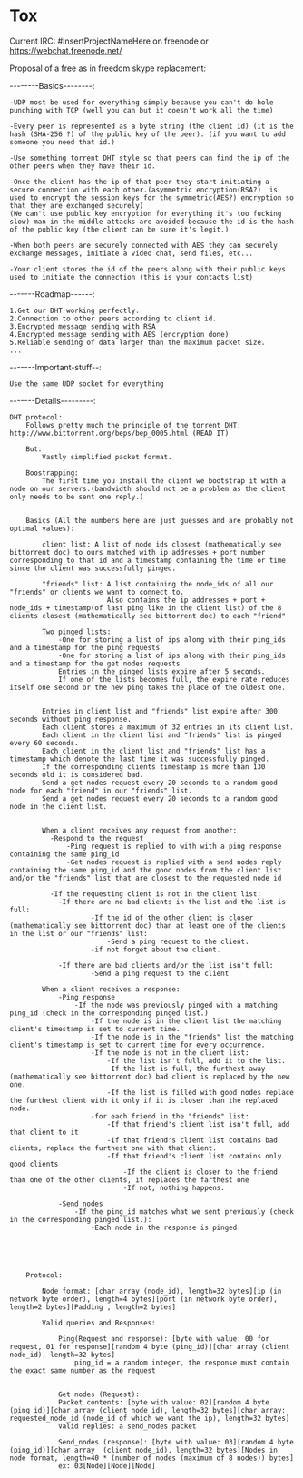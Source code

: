 Tox
===

Current IRC: #InsertProjectNameHere
on freenode or https://webchat.freenode.net/


Proposal of a free as in freedom skype replacement:

--------Basics--------:

    -UDP most be used for everything simply because you can't do hole punching with TCP (well you can but it doesn't work all the time)
    
    -Every peer is represented as a byte string (the client id) (it is the hash (SHA-256 ?) of the public key of the peer). (if you want to add someone you need that id.)
    
    -Use something torrent DHT style so that peers can find the ip of the other peers when they have their id.
    
    -Once the client has the ip of that peer they start initiating a secure connection with each other.(asymmetric encryption(RSA?)  is used to encrypt the session keys for the symmetric(AES?) encryption so that they are exchanged securely) 
    (We can't use public key encryption for everything it's too fucking slow) man in the middle attacks are avoided because the id is the hash of the public key (the client can be sure it's legit.)
    
    -When both peers are securely connected with AES they can securely exchange messages, initiate a video chat, send files, etc...
    
    -Your client stores the id of the peers along with their public keys used to initiate the connection (this is your contacts list)

-------Roadmap------:

    1.Get our DHT working perfectly.
    2.Connection to other peers according to client id.
    3.Encrypted message sending with RSA
    4.Encrypted message sending with AES (encryption done)
    5.Reliable sending of data larger than the maximum packet size.
    ...

-------Important-stuff--:

    Use the same UDP socket for everything

-------Details---------:

    DHT protocol:
        Follows pretty much the principle of the torrent DHT: http://www.bittorrent.org/beps/bep_0005.html (READ IT)
    
        But:
            Vastly simplified packet format.
            
        Boostrapping:
            The first time you install the client we bootstrap it with a node on our servers.(bandwidth should not be a problem as the client only needs to be sent one reply.)
        
    
        Basics (All the numbers here are just guesses and are probably not optimal values):
        
            client list: A list of node ids closest (mathematically see bittorrent doc) to ours matched with ip addresses + port number corresponding to that id and a timestamp containing the time or time since the client was successfully pinged.
            
            "friends" list: A list containing the node_ids of all our "friends" or clients we want to connect to.
                            Also contains the ip addresses + port + node_ids + timestamp(of last ping like in the client list) of the 8 clients closest (mathematically see bittorrent doc) to each "friend"
                            
            Two pinged lists: 
                -One for storing a list of ips along with their ping_ids and a timestamp for the ping requests
                -One for storing a list of ips along with their ping_ids and a timestamp for the get nodes requests
                Entries in the pinged lists expire after 5 seconds.
                If one of the lists becomes full, the expire rate reduces itself one second or the new ping takes the place of the oldest one.
           
      
            Entries in client list and "friends" list expire after 300 seconds without ping response.
            Each client stores a maximum of 32 entries in its client list.
            Each client in the client list and "friends" list is pinged every 60 seconds.
            Each client in the client list and "friends" list has a timestamp which denote the last time it was successfully pinged.
            If the corresponding clients timestamp is more than 130 seconds old it is considered bad.
            Send a get nodes request every 20 seconds to a random good node for each "friend" in our "friends" list.
            Send a get nodes request every 20 seconds to a random good node in the client list.
    
    
            When a client receives any request from another:
              -Respond to the request
                  -Ping request is replied to with with a ping response containing the same ping_id
                  -Get nodes request is replied with a send nodes reply containing the same ping_id and the good nodes from the client list and/or the "friends" list that are closest to the requested_node_id
    
              -If the requesting client is not in the client list:
                -If there are no bad clients in the list and the list is full:
                        -If the id of the other client is closer (mathematically see bittorrent doc) than at least one of the clients in the list or our "friends" list:
                            -Send a ping request to the client.
                        -if not forget about the client.
    
                -If there are bad clients and/or the list isn't full:
                        -Send a ping request to the client 
    
            When a client receives a response:
                -Ping response
                    -If the node was previously pinged with a matching ping_id (check in the corresponding pinged list.)
                        -If the node is in the client list the matching client's timestamp is set to current time.
                        -If the node is in the "friends" list the matching client's timestamp is set to current time for every occurrence.
                        -If the node is not in the client list:
                            -If the list isn't full, add it to the list.
                            -If the list is full, the furthest away (mathematically see bittorrent doc) bad client is replaced by the new one.
                            -If the list is filled with good nodes replace the furthest client with it only if it is closer than the replaced node.
                        -for each friend in the "friends" list:
                            -If that friend's client list isn't full, add that client to it
                            -If that friend's client list contains bad clients, replace the furthest one with that client.
                            -If that friend's client list contains only good clients
                                -If the client is closer to the friend than one of the other clients, it replaces the farthest one
                                -If not, nothing happens.
                            
                -Send nodes
                    -If the ping_id matches what we sent previously (check in the corresponding pinged list.):
                        -Each node in the response is pinged.
              
    
            
            
    
        Protocol:
    
            Node format: [char array (node_id), length=32 bytes][ip (in network byte order), length=4 bytes][port (in network byte order), length=2 bytes][Padding , length=2 bytes]
    
            Valid queries and Responses:
    
                Ping(Request and response): [byte with value: 00 for request, 01 for response][random 4 byte (ping_id)][char array (client node_id), length=32 bytes]
                    ping_id = a random integer, the response must contain the exact same number as the request
    
    
                Get nodes (Request):
                Packet contents: [byte with value: 02][random 4 byte (ping_id)][char array (client node_id), length=32 bytes][char array: requested_node_id (node_id of which we want the ip), length=32 bytes]
                Valid replies: a send_nodes packet
    
                Send_nodes (response): [byte with value: 03][random 4 byte (ping_id)][char array  (client node_id), length=32 bytes][Nodes in node format, length=40 * (number of nodes (maximum of 8 nodes)) bytes]
                ex: 03[Node][Node][Node] 

